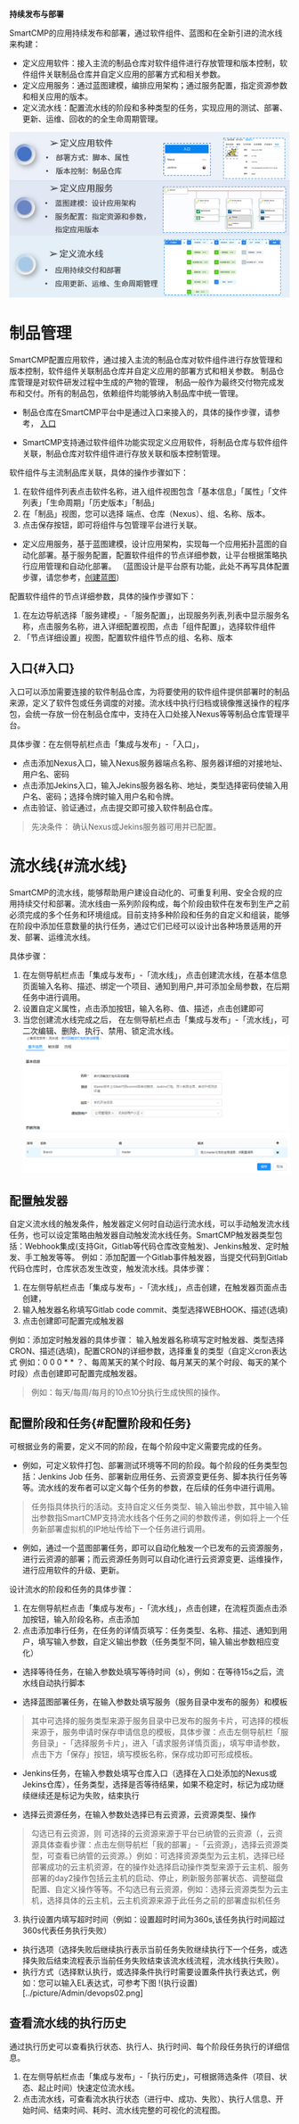 **持续发布与部署**

SmartCMP的应用持续发布和部署，通过软件组件、蓝图和在全新引进的流水线来构建：
+	定义应用软件：接入主流的制品仓库对软件组件进行存放管理和版本控制，软件组件关联制品仓库并自定义应用的部署方式和相关参数。
+	定义应用服务：通过蓝图建模，编排应用架构；通过服务配置，指定资源参数和相关应用的版本。
+	定义流水线：配置流水线的阶段和多种类型的任务，实现应用的测试、部署、更新、运维、回收的的全生命周期管理。



![持续发布与部署](../../picture/Admin/持续发布和部署.png)



# 制品管理
SmartCMP配置应用软件，通过接入主流的制品仓库对软件组件进行存放管理和版本控制，软件组件关联制品仓库并自定义应用的部署方式和相关参数。
制品仓库管理是对软件研发过程中生成的产物的管理， 制品一般作为最终交付物完成发布和交付。所有的制品包，依赖组件均能够纳入制品库中统一管理。


+ 制品仓库在SmartCMP平台中是通过入口来接入的，具体的操作步骤，请参考，
[入口](#入口)  

+ SmartCMP支持通过软件组件功能实现定义应用软件，将制品仓库与软件组件关联，制品仓库对软件组件进行存放关联和版本控制管理。

软件组件与主流制品库关联，具体的操作步骤如下：

1.  在软件组件列表点击软件名称，进入组件视图包含「基本信息」「属性」「文件列表」「生命周期」「历史版本」「制品」
2. 在「制品」视图，您可以选择 端点、仓库（Nexus）、组、名称、版本。
3. 点击保存按钮，即可将组件与包管理平台进行关联。


+ 定义应用服务，基于蓝图建模，设计应用架构，实现每一个应用拓扑蓝图的自动化部署。基于服务配置，配置软件组件的节点详细参数，让平台根据策略执行应用管理和自动化部署。 （蓝图设计是平台原有功能，此处不再写具体配置步骤，请您参考，[创建蓝图](http://CMP-PUBLIC-IP/help-en/AdminDoc/05服务建模/蓝图设计.html)）

配置软件组件的节点详细参数，具体的操作步骤如下：

1. 在左边导航选择「服务建模」-「服务配置」，出现服务列表,列表中显示服务名称，点击服务名称，进入详细配置视图，点击「组件配置」，选择软件组件
2. 「节点详细设置」视图，配置软件组件节点的组、名称、版本

## 入口{#入口}
入口可以添加需要连接的软件制品仓库，为将要使用的软件组件提供部署时的制品来源，定义了软件包或任务调度的对接。流水线中执行归档或镜像推送操作的程序包，会统一存放一份在制品仓库中，支持在入口处接入Nexus等等制品仓库管理平台。

具体步骤：在左侧导航栏点击「集成与发布」-「入口」，
+ 点击添加Nexus入口，输入Nexus服务器端点名称、服务器详细的对接地址、用户名、密码
+ 点击添加Jekins入口，输入Jekins服务器名称、地址，类型选择密码使输入用户名、密码；选择令牌时输入用户名和令牌。
+ 点击验证、验证通过，点击提交即可接入软件制品仓库。
> 先决条件： 确认Nexus或Jekins服务器可用并已配置。




# 流水线{#流水线}

SmartCMP的流水线，能够帮助用户建设自动化的、可重复利用、安全合规的应用持续交付和部署。流水线由一系列阶段构成，每个阶段由软件在发布到生产之前必须完成的多个任务和环境组成。目前支持多种阶段和任务的自定义和组装，能够在阶段中添加任意数量的执行任务，通过它们已经可以设计出各种场景适用的开发、部署、运维流水线。

具体步骤：

1.  在左侧导航栏点击「集成与发布」-「流水线」，点击创建流水线，在基本信息页面输入名称、描述、绑定一个项目、通知到用户,并可添加全局参数，在后期任务中进行调用。
2. 设置自定义属性，点击添加按钮，输入名称、值、描述，点击创建即可
3. 当您创建流水线完成之后， 在左侧导航栏点击「集成与发布」-「流水线」，可二次编辑、删除、执行、禁用、锁定流水线。
![创建流水线](../../picture/Admin/devops01.png)

## 配置触发器

自定义流水线的触发条件，触发器定义何时自动运行流水线，可以手动触发流水线任务，也可以设定策略由触发器自动触发流水线任务。SmartCMP触发器类型包括：Webhook集成(支持Git，Gitlab等代码仓库改变触发)、Jenkins触发、定时触发、手工触发等等。
例如：添加配置一个Gitlab事件触发器，当提交代码到Gitlab代码仓库时，仓库状态发生改变，触发流水线。具体步骤：

1.  在左侧导航栏点击「集成与发布」-「流水线」，点击创建，在触发器页面点击创建，
2. 输入触发器名称填写Gitlab code commit、类型选择WEBHOOK、描述(选填)
3. 点击创建即可配置完成触发器

例如：添加定时触发器的具体步骤：
输入触发器名称填写定时触发器、类型选择CRON、描述(选填)，配置CRON的详细参数，选择重复的类型（自定义cron表达式 例如：0 0 0 * * ？、每周某天的某个时段、每月某天的某个时段、每天的某个时段）点击创建即可配置完成触发器。
> 例如：每天/每周/每月的10点10分执行生成快照的操作。


## 配置阶段和任务{#配置阶段和任务} 

可根据业务的需要，定义不同的阶段，在每个阶段中定义需要完成的任务。

+ 例如，可定义软件打包、部署测试环境等不同的阶段。每个阶段的任务类型包括：Jenkins Job 任务、部署新应用任务、云资源变更任务、脚本执行任务等等。流水线的发布者可以定义每个任务的参数，在后续的任务中进行调用。

> 任务指具体执行的活动。支持自定义任务类型、输入输出参数，其中输入输出参数指SmartCMP支持流水线各个任务之间的参数传递，例如将上一个任务新部署虚拟机的IP地址传给下一个任务进行调用。

+ 例如，通过一个蓝图部署任务，即可以自动化触发一个已发布的云资源服务，进行云资源的部署；而云资源任务则可以自动化进行云资源变更、运维操作，进行应用软件的升级、更新。

设计流水的阶段和任务的具体步骤：

1. 在左侧导航栏点击「集成与发布」-「流水线」，点击创建，在流程页面点击添加按钮，输入阶段名称，点击添加
2. 点击添加串行任务，在任务的详情页填写：任务类型、名称、描述、通知到用户，填写输入参数，自定义输出参数（任务类型不同，输入输出参数相应变化）


+ 选择等待任务，在输入参数处填写等待时间（s），例如：在等待15s之后，流水线自动执行脚本

+ 选择蓝图部署任务，在输入参数处填写服务（服务目录中发布的服务）和模板

> 其中可选择的服务类型来源于服务目录中已发布的服务卡片，可选择的模板来源于，服务申请时保存申请信息的模板，具体步骤：点击左侧导航栏「服务目录」-「选择服务卡片」，进入「请求服务详情页面」，填写申请参数，点击下方「保存」按钮，填写模板名称，保存成功即可形成模板。

+ Jenkins任务，在输入参数处填写仓库入口（选择在入口处添加的Nexus或Jekins仓库），任务类型，选择是否等待结果，如果不稳定时，标记为成功继续继续还是标记为失败，结束执行


+  选择云资源任务，在输入参数处选择已有云资源，云资源类型、操作

> 勾选已有云资源，则 可选择的云资源来源于平台已纳管的云资源（，云资源具体查看步骤：点击左侧导航栏「我的部署」-「云资源」，选择云资源类型，可查看已纳管的云资源。）例如：可选择资源类型为云主机，选择已经部署成功的云主机资源，在的操作处选择启动操作类型来源于云主机、服务部署的day2操作包括云主机的启动、停止，刷新服务部署状态、调整磁盘配置、自定义操作等等。不勾选已有云资源，例如：选择云资源类型为云主机，选择具体的云主机，云主机资源来源于此任务之前的部署虚拟机任务


3. 执行设置内填写超时时间（例如：设置超时时间为360s,该任务执行时间超过360s代表任务执行失败）
+ 执行选项（选择失败后继续执行表示当前任务失败继续执行下一个任务，或选择失败后结束流程表示当前任务失败结束该流水线流程，流水线执行失败）。
+ 执行方式（选择默认执行，或选择条件执行时需要设置条件执行表达式，例如：您可以输入EL表达式，可参考下图
!(执行设置)[../picture/Admin/devops02.png]

## 查看流水线的执行历史

通过执行历史可以查看执行状态、执行人、执行时间、每个阶段任务执行的详细信息。
1. 在左侧导航栏点击「集成与发布」-「执行历史」，可根据筛选条件（项目、状态、起止时间）快速定位流水线。
2. 点击流水线，可查看流水执行状态（进行中、成功、失败）、执行人信息、开始时间、结束时间、耗时、流水线完整的可视化的流程图。



